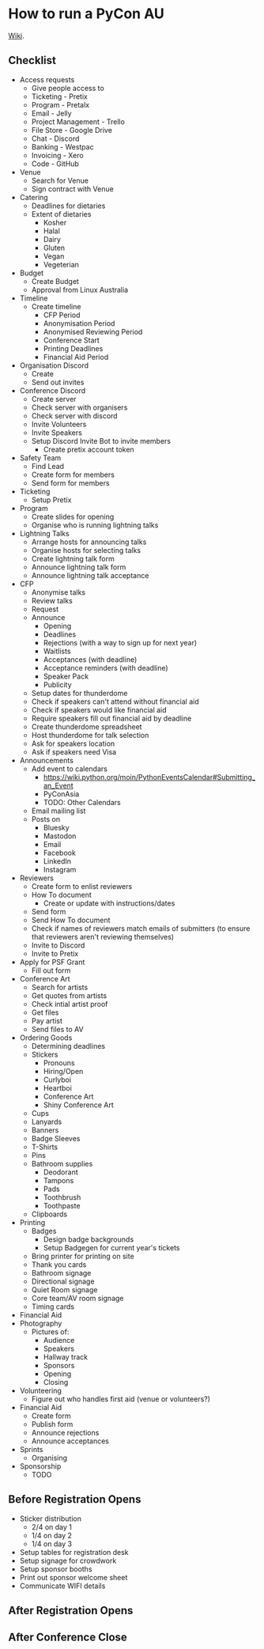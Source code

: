 # How to run a PyCon AU

[Wiki](https://github.com/pyconau/howto/wiki).

## Checklist
- Access requests
    - Give people access to
    - Ticketing - Pretix
    - Program - Pretalx
    - Email - Jelly
    - Project Management - Trello
    - File Store - Google Drive
    - Chat - Discord
    - Banking - Westpac
    - Invoicing - Xero
    - Code - GitHub
- Venue
    - Search for Venue
    - Sign contract with Venue
- Catering
    - Deadlines for dietaries
    - Extent of dietaries
        - Kosher
        - Halal
        - Dairy
        - Gluten
        - Vegan
        - Vegeterian
- Budget
    - Create Budget
    - Approval from Linux Australia
- Timeline
    - Create timeline
        - CFP Period
        - Anonymisation Period
        - Anonymised Reviewing Period
        - Conference Start
        - Printing Deadlines
        - Financial Aid Period
- Organisation Discord
    - Create
    - Send out invites
- Conference Discord
    - Create server
    - Check server with organisers
    - Check server with discord
    - Invite Volunteers
    - Invite Speakers
    - Setup Discord Invite Bot to invite members
        - Create pretix account token
- Safety Team
    - Find Lead
    - Create form for members
    - Send form for members
- Ticketing
    - Setup Pretix
- Program
    - Create slides for opening
    - Organise who is running lightning talks
- Lightning Talks
    - Arrange hosts for announcing talks
    - Organise hosts for selecting talks
    - Create lightning talk form
    - Announce lightning talk form
    - Announce lightning talk acceptance
- CFP
    - Anonymise talks
    - Review talks
    - Request 
    - Announce
        - Opening
        - Deadlines
        - Rejections (with a way to sign up for next year)
        - Waitlists
        - Acceptances (with deadline)
        - Acceptance reminders (with deadline)
        - Speaker Pack
        - Publicity
    - Setup dates for thunderdome
    - Check if speakers can't attend without financial aid
    - Check if speakers would like financial aid
    - Require speakers fill out financial aid by deadline
    - Create thunderdome spreadsheet
    - Host thunderdome for talk selection
    - Ask for speakers location
    - Ask if speakers need Visa
- Announcements
    - Add event to calendars
        - https://wiki.python.org/moin/PythonEventsCalendar#Submitting_an_Event
        - PyConAsia
        - TODO: Other Calendars 
    - Email mailing list
    - Posts on
        - Bluesky
        - Mastodon
        - Email
        - Facebook
        - LinkedIn
        - Instagram
- Reviewers
    - Create form to enlist reviewers
    - How To document
        - Create or update with instructions/dates
    - Send form
    - Send How To document
    - Check if names of reviewers match emails of submitters (to ensure that reviewers aren't reviewing themselves)
    - Invite to Discord
    - Invite to Pretix
- Apply for PSF Grant
    - Fill out form
- Conference Art
    - Search for artists
    - Get quotes from artists
    - Check intial artist proof
    - Get files
    - Pay artist
    - Send files to AV
- Ordering Goods
    - Determining deadlines
    - Stickers
        - Pronouns
        - Hiring/Open
        - Curlyboi
        - Heartboi
        - Conference Art
        - Shiny Conference Art
    - Cups
    - Lanyards
    - Banners
    - Badge Sleeves
    - T-Shirts
    - Pins
    - Bathroom supplies
        - Deodorant
        - Tampons
        - Pads
        - Toothbrush
        - Toothpaste
    - Clipboards
- Printing
    - Badges
        - Design badge backgrounds
        - Setup Badgegen for current year's tickets
    - Bring printer for printing on site
    - Thank you cards
    - Bathroom signage
    - Directional signage
    - Quiet Room signage
    - Core team/AV room signage
    - Timing cards
- Financial Aid
- Photography
    - Pictures of:
        - Audience
        - Speakers
        - Hallway track
        - Sponsors
        - Opening
        - Closing
- Volunteering
    - Figure out who handles first aid (venue or volunteers?)
- Financial Aid
    - Create form
    - Publish form
    - Announce rejections
    - Announce acceptances
- Sprints
    - Organising
- Sponsorship
    - TODO

## Before Registration Opens
- Sticker distribution
    - 2/4 on day 1
    - 1/4 on day 2
    - 1/4 on day 3
- Setup tables for registration desk
- Setup signage for crowdwork
- Setup sponsor booths
- Print out sponsor welcome sheet
- Communicate WIFI details
## After Registration Opens
## After Conference Close
